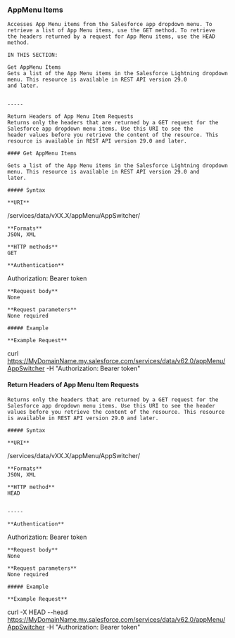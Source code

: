 ### AppMenu Items

```
Accesses App Menu items from the Salesforce app dropdown menu. To retrieve a list of App Menu items, use the GET method. To retrieve
the headers returned by a request for App Menu items, use the HEAD method.

IN THIS SECTION:

Get AppMenu Items
Gets a list of the App Menu items in the Salesforce Lightning dropdown menu. This resource is available in REST API version 29.0
and later.


-----

Return Headers of App Menu Item Requests
Returns only the headers that are returned by a GET request for the Salesforce app dropdown menu items. Use this URI to see the
header values before you retrieve the content of the resource. This resource is available in REST API version 29.0 and later.

#### Get AppMenu Items

Gets a list of the App Menu items in the Salesforce Lightning dropdown menu. This resource is available in REST API version 29.0 and
later.

##### Syntax

**URI**
```
  /services/data/vXX.X/appMenu/AppSwitcher/

```
**Formats**
JSON, XML

**HTTP methods**
GET

**Authentication**
```
  Authorization: Bearer token

```
**Request body**
None

**Request parameters**
None required

##### Example

**Example Request**
```
  curl https://MyDomainName.my.salesforce.com/services/data/v62.0/appMenu/AppSwitcher -H
  "Authorization: Bearer token"

#### Return Headers of App Menu Item Requests

```
Returns only the headers that are returned by a GET request for the Salesforce app dropdown menu items. Use this URI to see the header
values before you retrieve the content of the resource. This resource is available in REST API version 29.0 and later.

##### Syntax

**URI**
```
  /services/data/vXX.X/appMenu/AppSwitcher/

```
**Formats**
JSON, XML

**HTTP method**
HEAD


-----

**Authentication**
```
  Authorization: Bearer token

```
**Request body**
None

**Request parameters**
None required

##### Example

**Example Request**
```
  curl -X HEAD --head
  https://MyDomainName.my.salesforce.com/services/data/v62.0/appMenu/AppSwitcher -H
  "Authorization: Bearer token"
